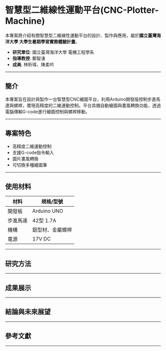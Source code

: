 # 智慧型二維線性運動平台(CNC-Plotter-Machine)

本專案將介紹有關智慧型二維線性運動平台的設計、製作與應用，屬於**國立臺灣海洋大學 大學生暑期學習實務體驗計畫**。  
- **研究單位**: 國立臺灣海洋大學 電機工程學系  
- **指導教授**: 鄭智湧  
- **成員**: 林昕瑋、陳柔吟

---

## 簡介
本專案旨在設計與製作一台智慧型CNC繪圖平台，利用Arduino開發版控制步進馬達與螺桿，實現高精度的二維運動控制。平台具備自動繪圖與畫風轉換功能，透過電腦傳輸G-code進行繪圖控制與螺桿移動。

---
## 專案特色 
- 高精度二維運動控制
- 支援G-code指令輸入
- 圖片畫風轉換
- 可切換多種繪圖筆

---
## 使用材料 
| 材料          | 規格/型號          |
|---------------|-------------------|
| 開發板        | Arduino UNO       |
| 步進馬達      | 42型 1.7A          |
| 機構          | 鋁型材、金屬螺桿    |
| 電源          | 17V DC             |

---
## 研究方法  

---
## 成果展示  

---
## 結論與未來展望  

---
## 參考文獻  


---
